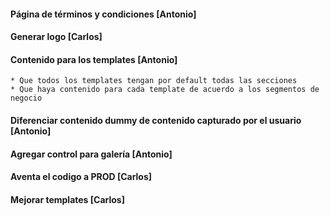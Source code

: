 #### Página de términos y condiciones [Antonio]

#### Generar logo [Carlos]

#### Contenido para los templates [Antonio]
    * Que todos los templates tengan por default todas las secciones
    * Que haya contenido para cada template de acuerdo a los segmentos de negocio

#### Diferenciar contenido dummy de contenido capturado por el usuario [Antonio]

#### Agregar control para galería [Antonio]

#### Aventa el codigo a PROD [Carlos]

#### Mejorar templates [Carlos]